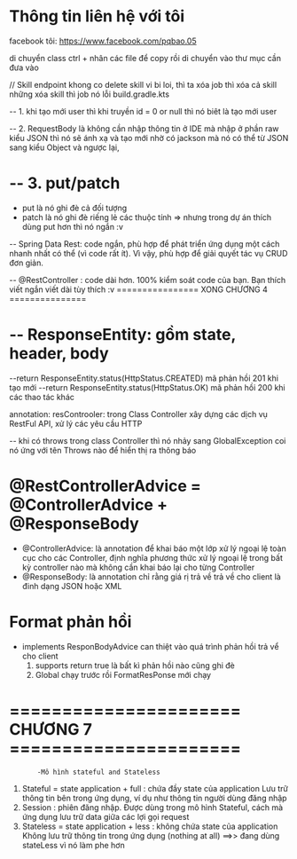 # Thông tin liên hệ với tôi

facebook tôi: https://www.facebook.com/pqbao.05


di chuyển class ctrl + nhân các file để copy rồi di chuyển vào thư mục cần đưa vào 

// Skill endpoint khong co delete skill vi bi loi, thì ta xóa job thì xóa cả skill những xóa skill thì job nó lỗi 
build.gradle.kts


-- 1. khi tạo mới user thì khi truyền id = 0 or null thì nó biêt là tạo mới user

-- 2. RequestBody là không cần nhập thông tin ở IDE mà nhập ở phần raw kiểu JSON thì nó sẽ ánh xạ và tạo mới nhờ có jackson mà nó có thể từ JSON sang kiểu Object và ngược lại, 

# -- 3. put/patch
  - put là nó ghi đè cả đối tượng
  - patch là nó ghi đè riếng lẻ các thuộc tính
  => nhưng trong dự án thích dùng put hơn thì nó ngắn :v

-- Spring Data Rest: code ngắn, phù hợp để phát triển ứng dụng một cách nhanh nhất có
thể (vì code rất ít). Vì vậy, phù hợp để giải quyết tác vụ CRUD đơn giản.

-- @RestController : code dài hơn. 100% kiểm soát code của bạn. Bạn thích viết ngắn viết
dài tùy thích :v
     ================ XONG CHƯƠNG 4  ===============

# -- ResponseEntity: gồm state, header, body

   --return ResponseEntity.status(HttpStatus.CREATED) mã phản hồi 201 khi tạo mới
   --return ResponseEntity.status(HttpStatus.OK) mã phản hồi 200 khi các thao tác khác

annotation: resControoler: trong Class Controller xây dựng các dịch vụ RestFul API, xử lý các yêu cầu HTTP

-- khi có throws trong class Controller thì nó nhảy sang GlobalException coi nó ứng với tên Throws nào để hiển thị ra thông báo

 # @RestControllerAdvice = @ControllerAdvice + @ResponseBody

  + @ControllerAdvice: là annotation để khai báo một lớp xử lý ngoại lệ toàn cục cho các Controller, định nghĩa phương thức xử lý ngoại lệ trong bất kỳ controller nào mà không cần khai báo lại cho từng Controller
  + @ResponseBody: là annotation chỉ rằng giá rị trả về trả về cho client là đinh dạng JSON hoặc XML 

# Format phản hồi
  + implements ResponBodyAdvice can thiệt vào quá trình phản hồi trả vể cho client
    1. supports return true là bất kì phản hồi nào cũng ghi đè
    2. Global chạy trước rồi FormatResPonse mới chạy

# ====================== CHƯƠNG 7 ======================
           -Mô hình stateful and Stateless
1. Stateful = state application + full : chứa đầy state của application
Lưu trữ thông tin bên trong ứng dụng, ví dụ như thông tin người dùng đăng nhập
2. Session : phiên đăng nhập. Được dùng trong mô hình Stateful, cách mà ứng dụng lưu
trữ data giữa các lợi gọi request
3. Stateless = state application + less : không chứa state của application  
Không lưu trữ thông tin trong ứng dụng (nothing at all) 
 ==>> đang dùng stateLess  vì nó làm phe hơn